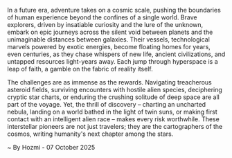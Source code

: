 
In a future era, adventure takes on a cosmic scale, pushing the boundaries of human experience beyond the confines of a single world. Brave explorers, driven by insatiable curiosity and the lure of the unknown, embark on epic journeys across the silent void between planets and the unimaginable distances between galaxies. Their vessels, technological marvels powered by exotic energies, become floating homes for years, even centuries, as they chase whispers of new life, ancient civilizations, and untapped resources light-years away. Each jump through hyperspace is a leap of faith, a gamble on the fabric of reality itself.

The challenges are as immense as the rewards. Navigating treacherous asteroid fields, surviving encounters with hostile alien species, deciphering cryptic star charts, or enduring the crushing solitude of deep space are all part of the voyage. Yet, the thrill of discovery – charting an uncharted nebula, landing on a world bathed in the light of twin suns, or making first contact with an intelligent alien race – makes every risk worthwhile. These interstellar pioneers are not just travelers; they are the cartographers of the cosmos, writing humanity's next chapter among the stars.

~ By Hozmi - 07 October 2025
